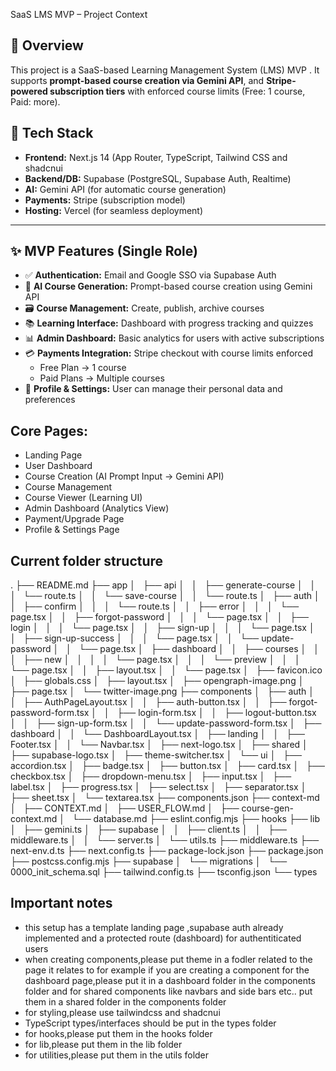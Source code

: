  SaaS LMS MVP – Project Context

## 📌 Overview

This project is a SaaS-based Learning Management System (LMS) MVP . It supports **prompt-based course creation via Gemini API**, and **Stripe-powered subscription tiers** with enforced course limits (Free: 1 course, Paid: more).

## 🧱 Tech Stack

- **Frontend:** Next.js 14 (App Router, TypeScript, Tailwind CSS and shadcnui
- **Backend/DB:** Supabase (PostgreSQL, Supabase Auth, Realtime)
- **AI:** Gemini API (for automatic course generation)
- **Payments:** Stripe (subscription model)
- **Hosting:** Vercel (for seamless deployment)

---

## ✨ MVP Features (Single Role)

- ✅ **Authentication:** Email and Google SSO via Supabase Auth
- 🧠 **AI Course Generation:** Prompt-based course creation using Gemini API
- 🗃️ **Course Management:** Create, publish, archive courses
- 📚 **Learning Interface:** Dashboard with progress tracking and quizzes
- 📊 **Admin Dashboard:** Basic analytics for users with active subscriptions
- 💳 **Payments Integration:** Stripe checkout with course limits enforced
  - Free Plan → 1 course
  - Paid Plans → Multiple courses
- 👤 **Profile & Settings:** User can manage their personal data and preferences

## **Core Pages:**
   - Landing Page
   - User Dashboard
   - Course Creation (AI Prompt Input → Gemini API)
   - Course Management
   - Course Viewer (Learning UI)
   - Admin Dashboard (Analytics View)
   - Payment/Upgrade Page
   - Profile & Settings Page

## Current folder structure 
.
├── README.md
├── app
│   ├── api
│   │   ├── generate-course
│   │   │   └── route.ts
│   │   └── save-course
│   │       └── route.ts
│   ├── auth
│   │   ├── confirm
│   │   │   └── route.ts
│   │   ├── error
│   │   │   └── page.tsx
│   │   ├── forgot-password
│   │   │   └── page.tsx
│   │   ├── login
│   │   │   └── page.tsx
│   │   ├── sign-up
│   │   │   └── page.tsx
│   │   ├── sign-up-success
│   │   │   └── page.tsx
│   │   └── update-password
│   │       └── page.tsx
│   ├── dashboard
│   │   ├── courses
│   │   │   ├── new
│   │   │   │   └── page.tsx
│   │   │   └── preview
│   │   │       └── page.tsx
│   │   ├── layout.tsx
│   │   └── page.tsx
│   ├── favicon.ico
│   ├── globals.css
│   ├── layout.tsx
│   ├── opengraph-image.png
│   ├── page.tsx
│   └── twitter-image.png
├── components
│   ├── auth
│   │   ├── AuthPageLayout.tsx
│   │   ├── auth-button.tsx
│   │   ├── forgot-password-form.tsx
│   │   ├── login-form.tsx
│   │   ├── logout-button.tsx
│   │   ├── sign-up-form.tsx
│   │   └── update-password-form.tsx
│   ├── dashboard
│   │   └── DashboardLayout.tsx
│   ├── landing
│   │   ├── Footer.tsx
│   │   └── Navbar.tsx
│   ├── next-logo.tsx
│   ├── shared
│   ├── supabase-logo.tsx
│   ├── theme-switcher.tsx
│   └── ui
│       ├── accordion.tsx
│       ├── badge.tsx
│       ├── button.tsx
│       ├── card.tsx
│       ├── checkbox.tsx
│       ├── dropdown-menu.tsx
│       ├── input.tsx
│       ├── label.tsx
│       ├── progress.tsx
│       ├── select.tsx
│       ├── separator.tsx
│       ├── sheet.tsx
│       └── textarea.tsx
├── components.json
├── context-md
│   ├── CONTEXT.md
│   ├── USER_FLOW.md
│   ├── course-gen-context.md
│   └── database.md
├── eslint.config.mjs
├── hooks
├── lib
│   ├── gemini.ts
│   ├── supabase
│   │   ├── client.ts
│   │   ├── middleware.ts
│   │   └── server.ts
│   └── utils.ts
├── middleware.ts
├── next-env.d.ts
├── next.config.ts
├── package-lock.json
├── package.json
├── postcss.config.mjs
├── supabase
│   └── migrations
│       └── 0000_init_schema.sql
├── tailwind.config.ts
├── tsconfig.json
└── types


## Important notes
- this setup has a template landing page ,supabase auth already implemented and a protected route (dashboard) for authentiticated users
- when creating components,please put theme in a fodler related to the page it relates to
for example if you are creating a component for the dashboard page,please put it in a dashboard folder in the components folder and for shared components like navbars and side bars etc.. put them in a shared folder in the components folder
- for styling,please use tailwindcss and shadcnui
- TypeScript types/interfaces should be put in the types folder
- for hooks,please put them in the hooks folder
- for lib,please put them in the lib folder
- for utilities,please put them in the utils folder

